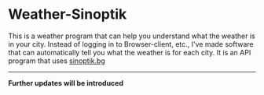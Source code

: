 # Weather-Sinoptik
This is a weather program that can help you understand what the weather is in your city. Instead of logging in to Browser-client, etc., I've made software that can automatically tell you what the weather is for each city. It is an API program that uses <a href="sinoptki.bg"> sinoptik.bg </a> <hr> <b> Further updates will be introduced </b>
